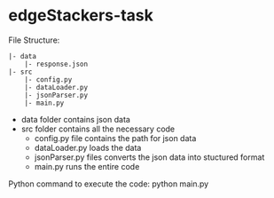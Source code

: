 # edgeStackers-task

File Structure:

	|- data
		|- response.json
	|- src
		|- config.py
		|- dataLoader.py
		|- jsonParser.py
		|- main.py

- data folder contains json data
- src folder contains all the necessary code
	- config.py file contains the path for json data
	- dataLoader.py loads the data
	- jsonParser.py files converts the json data into stuctured format
	- main.py runs the entire code 


Python command to execute the code:
		python main.py
